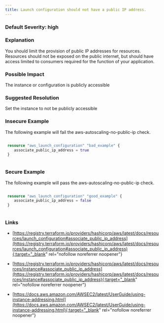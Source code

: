 ```yaml
---
title: Launch configuration should not have a public IP address.
---
```


### Default Severity: <span class="severity high">high</span>

### Explanation

You should limit the provision of public IP addresses for resources. Resources should not be exposed on the public internet, but should have access limited to consumers required for the function of your application.

### Possible Impact
The instance or configuration is publicly accessible

### Suggested Resolution
Set the instance to not be publicly accessible


### Insecure Example

The following example will fail the aws-autoscaling-no-public-ip check.
```terraform

 resource "aws_launch_configuration" "bad_example" {
 	associate_public_ip_address = true
 }
 
```



### Secure Example

The following example will pass the aws-autoscaling-no-public-ip check.
```terraform

 resource "aws_launch_configuration" "good_example" {
 	associate_public_ip_address = false
 }
 
```



### Links


- [https://registry.terraform.io/providers/hashicorp/aws/latest/docs/resources/launch_configuration#associate_public_ip_address](https://registry.terraform.io/providers/hashicorp/aws/latest/docs/resources/launch_configuration#associate_public_ip_address){:target="_blank" rel="nofollow noreferrer noopener"}

- [https://registry.terraform.io/providers/hashicorp/aws/latest/docs/resources/instance#associate_public_ip_address](https://registry.terraform.io/providers/hashicorp/aws/latest/docs/resources/instance#associate_public_ip_address){:target="_blank" rel="nofollow noreferrer noopener"}

- [https://docs.aws.amazon.com/AWSEC2/latest/UserGuide/using-instance-addressing.html](https://docs.aws.amazon.com/AWSEC2/latest/UserGuide/using-instance-addressing.html){:target="_blank" rel="nofollow noreferrer noopener"}



